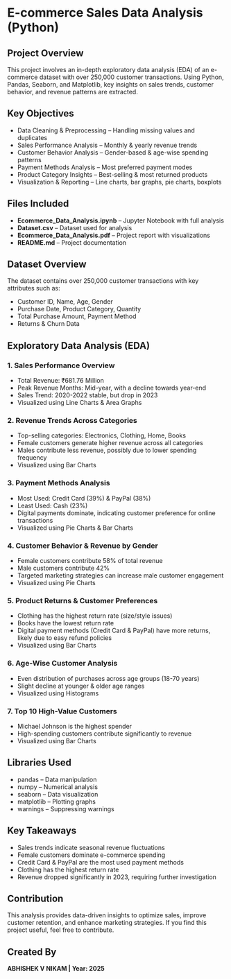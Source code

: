 # E-commerce Sales Data Analysis (Python)

## Project Overview
This project involves an in-depth exploratory data analysis (EDA) of an e-commerce dataset with over 250,000 customer transactions. Using Python, Pandas, Seaborn, and Matplotlib, key insights on sales trends, customer behavior, and revenue patterns are extracted.

## Key Objectives
- Data Cleaning & Preprocessing – Handling missing values and duplicates
- Sales Performance Analysis – Monthly & yearly revenue trends
- Customer Behavior Analysis – Gender-based & age-wise spending patterns
- Payment Methods Analysis – Most preferred payment modes
- Product Category Insights – Best-selling & most returned products
- Visualization & Reporting – Line charts, bar graphs, pie charts, boxplots

## Files Included
- **Ecommerce_Data_Analysis.ipynb** – Jupyter Notebook with full analysis
- **Dataset.csv** – Dataset used for analysis
- **Ecommerce_Data_Analysis.pdf** – Project report with visualizations
- **README.md** – Project documentation

## Dataset Overview
The dataset contains over 250,000 customer transactions with key attributes such as:
- Customer ID, Name, Age, Gender
- Purchase Date, Product Category, Quantity
- Total Purchase Amount, Payment Method
- Returns & Churn Data

## Exploratory Data Analysis (EDA)

### 1. Sales Performance Overview
- Total Revenue: ₹681.76 Million
- Peak Revenue Months: Mid-year, with a decline towards year-end
- Sales Trend: 2020-2022 stable, but drop in 2023
- Visualized using Line Charts & Area Graphs

### 2. Revenue Trends Across Categories
- Top-selling categories: Electronics, Clothing, Home, Books
- Female customers generate higher revenue across all categories
- Males contribute less revenue, possibly due to lower spending frequency
- Visualized using Bar Charts

### 3. Payment Methods Analysis
- Most Used: Credit Card (39%) & PayPal (38%)
- Least Used: Cash (23%)
- Digital payments dominate, indicating customer preference for online transactions
- Visualized using Pie Charts & Bar Charts

### 4. Customer Behavior & Revenue by Gender
- Female customers contribute 58% of total revenue
- Male customers contribute 42%
- Targeted marketing strategies can increase male customer engagement
- Visualized using Pie Charts

### 5. Product Returns & Customer Preferences
- Clothing has the highest return rate (size/style issues)
- Books have the lowest return rate
- Digital payment methods (Credit Card & PayPal) have more returns, likely due to easy refund policies
- Visualized using Bar Charts

### 6. Age-Wise Customer Analysis
- Even distribution of purchases across age groups (18-70 years)
- Slight decline at younger & older age ranges
- Visualized using Histograms

### 7. Top 10 High-Value Customers
- Michael Johnson is the highest spender
- High-spending customers contribute significantly to revenue
- Visualized using Bar Charts

## Libraries Used
- pandas – Data manipulation
- numpy – Numerical analysis
- seaborn – Data visualization
- matplotlib – Plotting graphs
- warnings – Suppressing warnings

## Key Takeaways
- Sales trends indicate seasonal revenue fluctuations
- Female customers dominate e-commerce spending
- Credit Card & PayPal are the most used payment methods
- Clothing has the highest return rate
- Revenue dropped significantly in 2023, requiring further investigation

## Contribution
This analysis provides data-driven insights to optimize sales, improve customer retention, and enhance marketing strategies. If you find this project useful, feel free to contribute.

## Created By
**ABHISHEK V NIKAM | Year: 2025**

